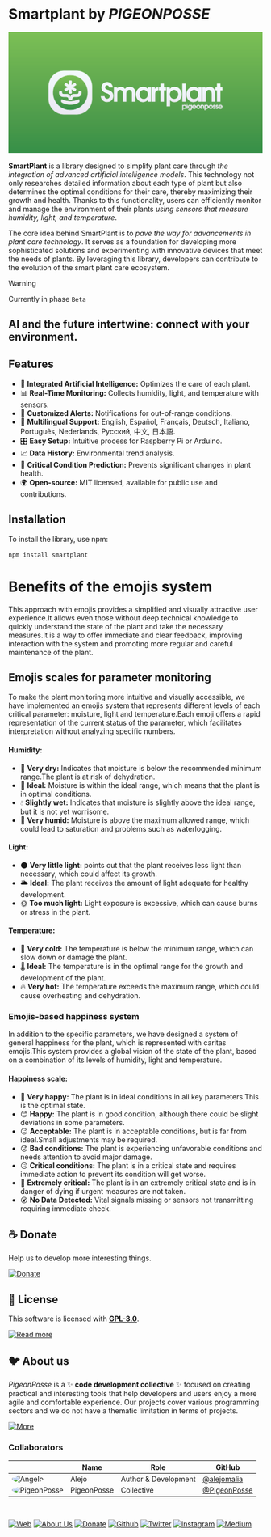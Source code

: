
# Smartplant by *PIGEONPOSSE*

[![HEADER](https://github.com/pigeonposse/.github/blob/main/docs/banner-smartplant.png?raw=true)](https://github.com/pigeonposse)


**SmartPlant** is a library designed to simplify plant care through *the integration of advanced artificial intelligence models*. This technology not only researches detailed information about each type of plant but also determines the optimal conditions for their care, thereby maximizing their growth and health. Thanks to this functionality, users can efficiently monitor and manage the environment of their plants *using sensors that measure humidity, light, and temperature*.

The core idea behind SmartPlant is to *pave the way for advancements in plant care technology*. It serves as a foundation for developing more sophisticated solutions and experimenting with innovative devices that meet the needs of plants. By leveraging this library, developers can contribute to the evolution of the smart plant care ecosystem.

> [!WARNING]
> Currently in phase `Beta`

## AI and the future intertwine: connect with your environment.

## Features

- 🤖 **Integrated Artificial Intelligence:** Optimizes the care of each plant.
- 📊 **Real-Time Monitoring:** Collects humidity, light, and temperature with sensors.
- 🔔 **Customized Alerts:** Notifications for out-of-range conditions.
- 💬 **Multilingual Support:** English, Español, Français, Deutsch, Italiano, Português, Nederlands, Русский, 中文, 日本語.
- 🎛 **Easy Setup:** Intuitive process for Raspberry Pi or Arduino.
- 📈 **Data History:** Environmental trend analysis.
- 🔮 **Critical Condition Prediction:** Prevents significant changes in plant health.
- 🌍 **Open-source:** MIT licensed, available for public use and contributions.

## Installation

To install the library, use npm:

```
npm install smartplant
```

# Benefits of the emojis system

This approach with emojis provides a simplified and visually attractive user experience.It allows even those without deep technical knowledge to quickly understand the state of the plant and take the necessary measures.It is a way to offer immediate and clear feedback, improving interaction with the system and promoting more regular and careful maintenance of the plant.

## Emojis scales for parameter monitoring

To make the plant monitoring more intuitive and visually accessible, we have implemented an emojis system that represents different levels of each critical parameter: moisture, light and temperature.Each emoji offers a rapid representation of the current status of the parameter, which facilitates interpretation without analyzing specific numbers.

#### Humidity:
- 🍂 **Very dry:** Indicates that moisture is below the recommended minimum range.The plant is at risk of dehydration.
- 🌿 **Ideal:** Moisture is within the ideal range, which means that the plant is in optimal conditions.
- 💧 **Slightly wet:** Indicates that moisture is slightly above the ideal range, but it is not yet worrisome.
- 🌊 **Very humid:** Moisture is above the maximum allowed range, which could lead to saturation and problems such as waterlogging.

#### Light:
- 🌑 **Very little light:** points out that the plant receives less light than necessary, which could affect its growth.
- 🌥 **Ideal:** The plant receives the amount of light adequate for healthy development.
- 🌞 **Too much light:** Light exposure is excessive, which can cause burns or stress in the plant.

#### Temperature:
- 🧊 **Very cold:** The temperature is below the minimum range, which can slow down or damage the plant.
- 🌡️ **Ideal:** The temperature is in the optimal range for the growth and development of the plant.
- 🔥 **Very hot:** The temperature exceeds the maximum range, which could cause overheating and dehydration.

### Emojis-based happiness system

In addition to the specific parameters, we have designed a system of general happiness for the plant, which is represented with caritas emojis.This system provides a global vision of the state of the plant, based on a combination of its levels of humidity, light and temperature.

#### Happiness scale:
- 🤩 **Very happy:** The plant is in ideal conditions in all key parameters.This is the optimal state.
- 😊 **Happy:** The plant is in good condition, although there could be slight deviations in some parameters.
- 😐 **Acceptable:** The plant is in acceptable conditions, but is far from ideal.Small adjustments may be required.
- 😞 **Bad conditions:** The plant is experiencing unfavorable conditions and needs attention to avoid major damage.
- 😖 **Critical conditions:** The plant is in a critical state and requires immediate action to prevent its condition will get worse.
- 🥵 **Extremely critical:** The plant is in an extremely critical state and is in danger of dying if urgent measures are not taken.
- 😵 **No Data Detected:** Vital signals missing or sensors not transmitting requiring immediate check.
  
## ☕ Donate

Help us to develop more interesting things.

[![Donate](https://img.shields.io/badge/Donate-grey?style=for-the-badge)](https://pigeonposse.com/?popup=donate)

## 📜 License

This software is licensed with **[GPL-3.0](/LICENSE)**.

[![Read more](https://img.shields.io/badge/Read-more-grey?style=for-the-badge)](/LICENSE)

## 🐦 About us

*PigeonPosse* is a ✨ **code development collective** ✨ focused on creating practical and interesting tools that help developers and users enjoy a more agile and comfortable experience. Our projects cover various programming sectors and we do not have a thematic limitation in terms of projects.

[![More](https://img.shields.io/badge/Read-more-grey?style=for-the-badge)](https://github.com/pigeonposse)

### Collaborators

|                                                                                    | Name        | Role         | GitHub                                         |
| ---------------------------------------------------------------------------------- | ----------- | ------------ | ---------------------------------------------- |
| <img src="https://github.com/alejomalia.png?size=72" alt="Angelo" style="border-radius:100%"/> | Alejo |   Author & Development   | [@alejomalia](https://github.com/alejomalia) |
| <img src="https://github.com/PigeonPosse.png?size=72" alt="PigeonPosse" style="border-radius:100%"/> | PigeonPosse | Collective | [@PigeonPosse](https://github.com/PigeonPosse) |

<br>
<p align="center">

[![Web](https://img.shields.io/badge/Web-grey?style=for-the-badge&logoColor=white)](https://pigeonposse.com)
[![About Us](https://img.shields.io/badge/About%20Us-grey?style=for-the-badge&logoColor=white)](https://pigeonposse.com?popup=about)
[![Donate](https://img.shields.io/badge/Donate-pink?style=for-the-badge&logoColor=white)](https://pigeonposse.com/?popup=donate)
[![Github](https://img.shields.io/badge/Github-black?style=for-the-badge&logo=github&logoColor=white)](https://github.com/pigeonposse)
[![Twitter](https://img.shields.io/badge/Twitter-black?style=for-the-badge&logo=twitter&logoColor=white)](https://twitter.com/pigeonposse_)
[![Instagram](https://img.shields.io/badge/Instagram-black?style=for-the-badge&logo=instagram&logoColor=white)](https://www.instagram.com/pigeon.posse/)
[![Medium](https://img.shields.io/badge/Medium-black?style=for-the-badge&logo=medium&logoColor=white)](https://medium.com/@pigeonposse)

</p>
